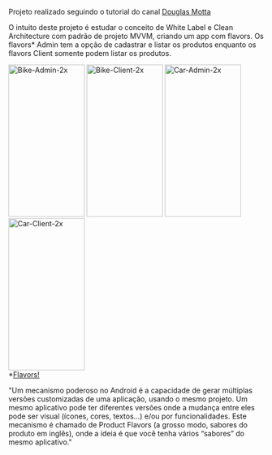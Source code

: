 Projeto realizado seguindo o tutorial do canal <a href="https://www.youtube.com/user/douglas1102rm">Douglas Motta</a>

O intuito deste projeto é estudar o conceito de White Label e Clean Architecture com padrão de projeto MVVM, criando um app com flavors.
Os flavors* Admin tem a opção de cadastrar e listar os produtos enquanto os flavors Client somente podem listar os produtos.

<div style="inline">
  <a href="https://ibb.co/7JpD0w2"><img height="300" width="150" src="https://i.ibb.co/GvMDrKc/Bike-Admin-2x.png" alt="Bike-Admin-2x" border="0"></a>
  <a href="https://ibb.co/DWYs8DJ"><img height="300" width="150" src="https://i.ibb.co/mT01XCj/Bike-Client-2x.png" alt="Bike-Client-2x" border="0"></a>
  <a href="https://ibb.co/p4wqQ56"><img height="300" width="150" src="https://i.ibb.co/bNmtFDj/Car-Admin-2x.png" alt="Car-Admin-2x" border="0"></a>
  <a href="https://ibb.co/G57dJXZ"><img height="300" width="150" src="https://i.ibb.co/x7h2syn/Car-Client-2x.png" alt="Car-Client-2x" border="0"></a>
</div>
*<a href="https://medium.com/android-dev-br/flavors-2fa7b2ba4a9a" target="_blank">Flavors!</a>

  "Um mecanismo poderoso no Android é a capacidade de gerar múltiplas versões customizadas de uma aplicação, usando o mesmo projeto. Um mesmo aplicativo pode ter diferentes     versões onde a mudança entre eles pode ser visual (ícones, cores, textos…) e/ou por funcionalidades.
  Este mecanismo é chamado de Product Flavors (a grosso modo, sabores do produto em inglês), onde a ideia é que você tenha vários “sabores” do mesmo aplicativo."
